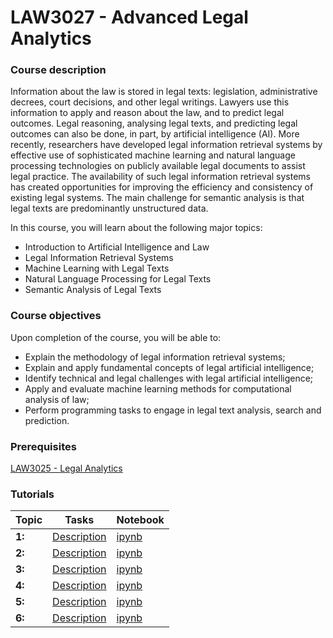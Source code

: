 # LAW3027 - Advanced Legal Analytics

### Course description

Information about the law is stored in legal texts: legislation, administrative decrees, court decisions, and other legal writings. Lawyers use this information to apply and reason about the law, and to predict legal outcomes. Legal reasoning, analysing legal texts, and predicting legal outcomes can also be done, in part, by artificial intelligence (AI). More recently, researchers have developed legal information retrieval systems by effective use of sophisticated machine learning and natural language processing technologies on publicly available legal documents to assist legal practice. The availability of such legal information retrieval systems has created opportunities for improving the efficiency and consistency of existing legal systems. The main challenge for semantic analysis is that legal texts are predominantly unstructured data. 

In this course, you will learn about the following major topics:

* Introduction to Artificial Intelligence and Law
* Legal Information Retrieval Systems
* Machine Learning with Legal Texts
* Natural Language Processing for Legal Texts
* Semantic Analysis of Legal Texts

### Course objectives

Upon completion of the course, you will be able to:

* Explain the methodology of legal information retrieval systems;
* Explain and apply fundamental concepts of legal artificial intelligence;
* Identify technical and legal challenges with legal artificial intelligence;
* Apply and evaluate machine learning methods for computational analysis of law;
* Perform programming tasks to engage in legal text analysis, search and prediction.

### Prerequisites

[LAW3025 - Legal Analytics](https://github.com/maastrichtlawtech/law3025-legal-analytics)

### Tutorials

| Topic                                  | Tasks                              | Notebook                           |
|----------------------------------------|------------------------------------|------------------------------------|
| **1:**  | [Description](tasks/tutorial1.md)  | [ipynb](notebooks/tutorial1.ipynb) |
| **2:**  | [Description](tasks/tutorial2.md)  | [ipynb](notebooks/tutorial2.ipynb) |
| **3:**  | [Description](tasks/tutorial3.md)  | [ipynb](notebooks/tutorial3.ipynb) |
| **4:**  | [Description](tasks/tutorial4.md)  | [ipynb](notebooks/tutorial4.ipynb) |
| **5:**  | [Description](tasks/tutorial5.md)  | [ipynb](notebooks/tutorial5.ipynb) |
| **6:**  | [Description](tasks/tutorial6.md)  | [ipynb](notebooks/tutorial6.ipynb) |
